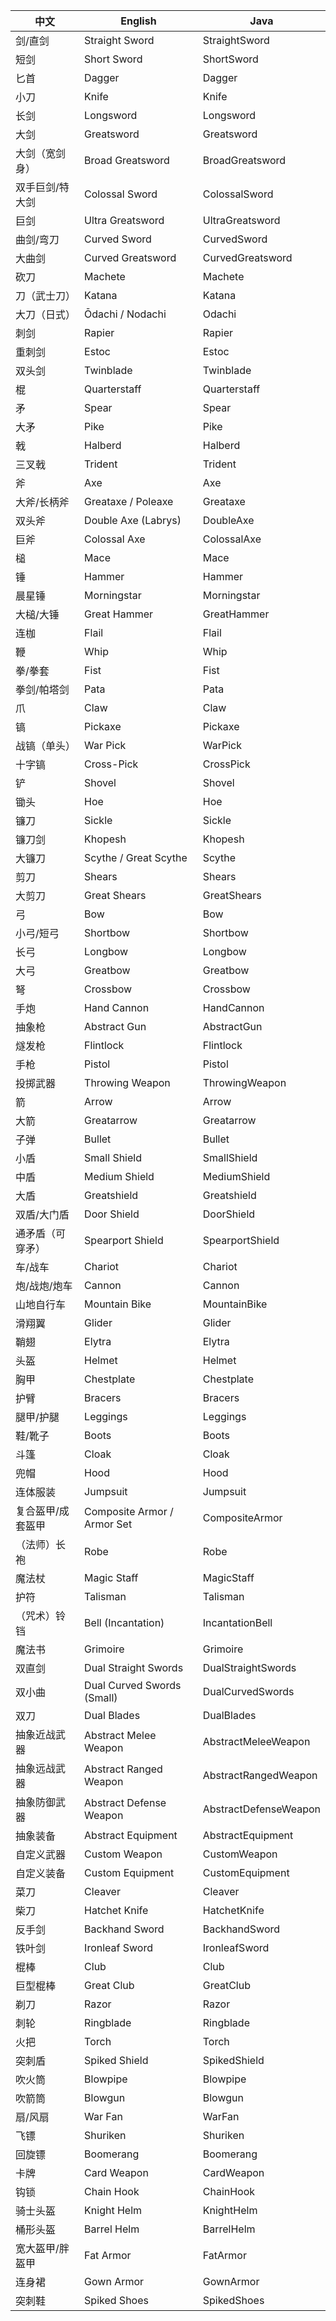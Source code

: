 | 中文        | English                     | Java                  |
|-----------|-----------------------------|-----------------------|
| 剑/直剑      | Straight Sword              | StraightSword         |
| 短剑        | Short Sword                 | ShortSword            |
| 匕首        | Dagger                      | Dagger                |
| 小刀        | Knife                       | Knife                 |
| 长剑        | Longsword                   | Longsword             |
| 大剑        | Greatsword                  | Greatsword            |
| 大剑（宽剑身）   | Broad Greatsword            | BroadGreatsword       |
| 双手巨剑/特大剑  | Colossal Sword              | ColossalSword         |
| 巨剑        | Ultra Greatsword            | UltraGreatsword       |
| 曲剑/弯刀     | Curved Sword                | CurvedSword           |
| 大曲剑       | Curved Greatsword           | CurvedGreatsword      |
| 砍刀        | Machete                     | Machete               |
| 刀（武士刀）    | Katana                      | Katana                |
| 大刀（日式）    | Ōdachi / Nodachi            | Odachi                |
| 刺剑        | Rapier                      | Rapier                |
| 重刺剑       | Estoc                       | Estoc                 |
| 双头剑       | Twinblade                   | Twinblade             |
| 棍         | Quarterstaff                | Quarterstaff          |
| 矛         | Spear                       | Spear                 |
| 大矛        | Pike                        | Pike                  |
| 戟         | Halberd                     | Halberd               |
| 三叉戟       | Trident                     | Trident               |
| 斧         | Axe                         | Axe                   |
| 大斧/长柄斧    | Greataxe / Poleaxe          | Greataxe              |
| 双头斧       | Double Axe (Labrys)         | DoubleAxe             |
| 巨斧        | Colossal Axe                | ColossalAxe           |
| 槌         | Mace                        | Mace                  |
| 锤         | Hammer                      | Hammer                |
| 晨星锤       | Morningstar                 | Morningstar           |
| 大槌/大锤     | Great Hammer                | GreatHammer           |
| 连枷        | Flail                       | Flail                 |
| 鞭         | Whip                        | Whip                  |
| 拳/拳套      | Fist                        | Fist                  |
| 拳剑/帕塔剑    | Pata                        | Pata                  |
| 爪         | Claw                        | Claw                  |
| 镐         | Pickaxe                     | Pickaxe               |
| 战镐（单头）    | War Pick                    | WarPick               |
| 十字镐       | Cross-Pick                  | CrossPick             |
| 铲         | Shovel                      | Shovel                |
| 锄头        | Hoe                         | Hoe                   |
| 镰刀        | Sickle                      | Sickle                |
| 镰刀剑       | Khopesh                     | Khopesh               |
| 大镰刀       | Scythe / Great Scythe       | Scythe                |
| 剪刀        | Shears                      | Shears                |
| 大剪刀       | Great Shears                | GreatShears           |
| 弓         | Bow                         | Bow                   |
| 小弓/短弓     | Shortbow                    | Shortbow              |
| 长弓        | Longbow                     | Longbow               |
| 大弓        | Greatbow                    | Greatbow              |
| 弩         | Crossbow                    | Crossbow              |
| 手炮        | Hand Cannon                 | HandCannon            |
| 抽象枪       | Abstract Gun                | AbstractGun           |
| 燧发枪       | Flintlock                   | Flintlock             |
| 手枪        | Pistol                      | Pistol                |
| 投掷武器      | Throwing Weapon             | ThrowingWeapon        |
| 箭         | Arrow                       | Arrow                 |
| 大箭        | Greatarrow                  | Greatarrow            |
| 子弹        | Bullet                      | Bullet                |
| 小盾        | Small Shield                | SmallShield           |
| 中盾        | Medium Shield               | MediumShield          |
| 大盾        | Greatshield                 | Greatshield           |
| 双盾/大门盾    | Door Shield                 | DoorShield            |
| 通矛盾（可穿矛）  | Spearport Shield            | SpearportShield       |
| 车/战车      | Chariot                     | Chariot               |
| 炮/战炮/炮车   | Cannon                      | Cannon                |
| 山地自行车     | Mountain Bike               | MountainBike          |
| 滑翔翼       | Glider                      | Glider                |
| 鞘翅        | Elytra                      | Elytra                |
| 头盔        | Helmet                      | Helmet                |
| 胸甲        | Chestplate                  | Chestplate            |
| 护臂        | Bracers                     | Bracers               |
| 腿甲/护腿     | Leggings                    | Leggings              |
| 鞋/靴子      | Boots                       | Boots                 |
| 斗篷        | Cloak                       | Cloak                 |
| 兜帽        | Hood                        | Hood                  |
| 连体服装      | Jumpsuit                    | Jumpsuit              |
| 复合盔甲/成套盔甲 | Composite Armor / Armor Set | CompositeArmor        |
| （法师）长袍    | Robe                        | Robe                  |
| 魔法杖       | Magic Staff                 | MagicStaff            |
| 护符        | Talisman                    | Talisman              |
| （咒术）铃铛    | Bell (Incantation)          | IncantationBell       |
| 魔法书       | Grimoire                    | Grimoire              |
| 双直剑       | Dual Straight Swords        | DualStraightSwords    |
| 双小曲       | Dual Curved Swords (Small)  | DualCurvedSwords      |
| 双刀        | Dual Blades                 | DualBlades            |
| 抽象近战武器    | Abstract Melee Weapon       | AbstractMeleeWeapon   |
| 抽象远战武器    | Abstract Ranged Weapon      | AbstractRangedWeapon  |
| 抽象防御武器    | Abstract Defense Weapon     | AbstractDefenseWeapon |
| 抽象装备      | Abstract Equipment          | AbstractEquipment     |
| 自定义武器     | Custom Weapon               | CustomWeapon          |
| 自定义装备     | Custom Equipment            | CustomEquipment       |
| 菜刀        | Cleaver                     | Cleaver               |
| 柴刀        | Hatchet Knife               | HatchetKnife          |
| 反手剑       | Backhand Sword              | BackhandSword         |
| 铁叶剑       | Ironleaf Sword              | IronleafSword         |
| 棍棒        | Club                        | Club                  |
| 巨型棍棒      | Great Club                  | GreatClub             |
| 剃刀        | Razor                       | Razor                 |
| 刺轮        | Ringblade                   | Ringblade             |
| 火把        | Torch                       | Torch                 |
| 突刺盾       | Spiked Shield               | SpikedShield          |
| 吹火筒       | Blowpipe                    | Blowpipe              |
| 吹箭筒       | Blowgun                     | Blowgun               |
| 扇/风扇      | War Fan                     | WarFan                |
| 飞镖        | Shuriken                    | Shuriken              |
| 回旋镖       | Boomerang                   | Boomerang             |
| 卡牌        | Card Weapon                 | CardWeapon            |
| 钩锁        | Chain Hook                  | ChainHook             |
| 骑士头盔      | Knight Helm                 | KnightHelm            |
| 桶形头盔      | Barrel Helm                 | BarrelHelm            |
| 宽大盔甲/胖盔甲  | Fat Armor                   | FatArmor              |
| 连身裙       | Gown Armor                  | GownArmor             |
| 突刺鞋       | Spiked Shoes                | SpikedShoes           |
